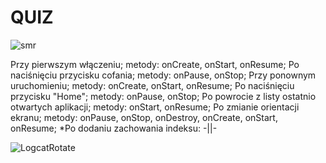 # QUIZ 

![smr](https://user-images.githubusercontent.com/96374042/196056237-2f725946-a6de-4def-9e56-7f0cbfe4a11a.gif)


Przy pierwszym włączeniu; metody: onCreate, onStart, onResume;
Po naciśnięciu przycisku cofania; metody: onPause, onStop;
Przy ponownym uruchomieniu; metody: onCreate, onStart, onResume;
Po naciśnięciu przycisku "Home"; metody: onPause, onStop;
Po powrocie z listy ostatnio otwartych aplikacji; metody: onStart, onResume;
Po zmianie orientacji ekranu; metody: onPause, onStop, onDestroy, onCreate, onStart, onResume;
	*Po dodaniu zachowania indeksu: -||-
  
  

![LogcatRotate](https://user-images.githubusercontent.com/96374042/196057464-6a3c7b82-2918-4c27-bff5-b8913bbb237d.png)
